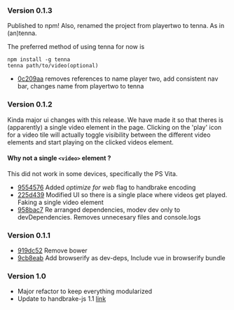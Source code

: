 ### Version 0.1.3

Published to npm! Also, renamed the project from playertwo to tenna. As in (an)tenna.

The preferred method of using tenna for now is

```
npm install -g tenna
tenna path/to/video(optional)
```

- [0c209aa](https://github.com/Dudemullet/tenna/commit/0c209aa8cefafcdbc8077017ea8baa26f0481655) removes references to name player two, add consistent nav bar, changes name from playertwo to tenna

### Version 0.1.2

Kinda major ui changes with this release. We have made it so that theres is (apparently) a single video element in the page. Clicking on the 'play' icon for a video tile will actually toggle visibility between the different video elements and start playing on the clicked videos element.

#### Why not a single `<video>` element ?
  This did not work in some devices, specifically the PS Vita.

- [9554576](https://github.com/Dudemullet/playertwo/commit/9554576b0ae39342b93e932ae9e32a48205dcf0c) Added *optimize for web* flag to handbrake encoding
- [225d439](https://github.com/Dudemullet/playertwo/commit/225d439f8c179c29e8ede5d66437adb346549a90) Modified UI so there is a single place where videos get played. Faking a single video element
- [958bac7](https://github.com/Dudemullet/playertwo/commit/958bac715dc53c4709957932c10ab19b3775a706) Re arranged dependencies, modev dev only to devDependencies. Removes unnecesary files and console.logs

### Version 0.1.1

- [919dc52](https://github.com/Dudemullet/playertwo/commit/919dc5208f25e861d9294bd1e39095d3717d3e15) Remove bower
- [9cb8eab](https://github.com/Dudemullet/playertwo/commit/9cb8eabb2cbc02a9cba5f1a15004cd2ef9af0080) Add browserify as dev-deps, Include vue in browserify bundle

### Version 1.0

- Major refactor to keep everything modularized
- Update to handbrake-js 1.1 [link](https://github.com/Dudemullet/playertwo/commit/3284049e55f12d06cdd012db1301f83ac2c64e76)
